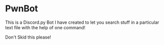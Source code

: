 # PwnBot
This is a Discord.py Bot I have created to let you search stuff in a particular text file with the help of one command!

Don't Skid this please!
